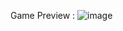 Game Preview :
![image](https://github.com/kztan2004/Congkak-Game-Pygame/assets/159675300/b21d1bb8-cc8b-4fa9-8836-6e189139efbe)
